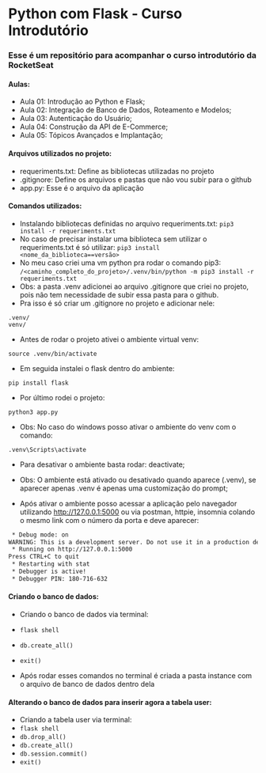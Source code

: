 # Python com Flask - Curso Introdutório

### Esse é um repositório para acompanhar o curso introdutório da RocketSeat

#### Aulas:

- Aula 01: Introdução ao Python e Flask;
- Aula 02: Integração de Banco de Dados, Roteamento e Modelos;
- Aula 03: Autenticação do Usuário;
- Aula 04: Construção da API de E-Commerce;
- Aula 05: Tópicos Avançados e Implantação;

#### Arquivos utilizados no projeto:

- requeriments.txt: Define as bibliotecas utilizadas no projeto
- .gitignore: Define os arquivos e pastas que não vou subir para o github
- app.py: Esse é o arquivo da aplicação

#### Comandos utilizados:

- Instalando bibliotecas definidas no arquivo requeriments.txt:
  `pip3 install -r requeriments.txt`
- No caso de precisar instalar uma biblioteca sem utilizar o requeriments.txt é só utilizar:
  `pip3 install <nome_da_biblioteca==versão>`
- No meu caso criei uma vm python pra rodar o comando pip3:
  `/<caminho_completo_do_projeto>/.venv/bin/python -m pip3 install -r requeriments.txt`
- Obs: a pasta .venv adicionei ao arquivo .gitignore que criei no projeto, pois não tem necessidade de subir essa pasta para o github.
- Pra isso é só criar um .gitignore no projeto e adicionar nele:

```gitignore
.venv/
venv/
```

- Antes de rodar o projeto ativei o ambiente virtual venv:

`source .venv/bin/activate`

- Em seguida instalei o flask dentro do ambiente:

`pip install flask`

- Por último rodei o projeto:

`python3 app.py`

- Obs: No caso do windows posso ativar o ambiente do venv com o comando:

`.venv\Scripts\activate`

- Para desativar o ambiente basta rodar: deactivate;

- Obs: O ambiente está ativado ou desativado quando aparece (.venv), se aparecer apenas .venv é apenas uma customização do prompt;

- Após ativar o ambiente posso acessar a aplicação pelo navegador utilizando http://127.0.0.1:5000 ou via postman, httpie, insomnia colando o mesmo link com o número da porta e deve aparecer:

```bash * Serving Flask app 'app'
 * Debug mode: on
WARNING: This is a development server. Do not use it in a production deployment. Use a production WSGI server instead.
 * Running on http://127.0.0.1:5000
Press CTRL+C to quit
 * Restarting with stat
 * Debugger is active!
 * Debugger PIN: 180-716-632
```
#### Criando o banco de dados:

- Criando o banco de dados via terminal:
- `flask shell`
- `db.create_all()`
- `exit()`

- Após rodar esses comandos no terminal é criada a pasta instance com o arquivo de banco de dados dentro dela

#### Alterando o banco de dados para inserir agora a tabela user:

- Criando a tabela user via terminal:
- `flask shell`
- `db.drop_all()`
- `db.create_all()`
- `db.session.commit()`
- `exit()`